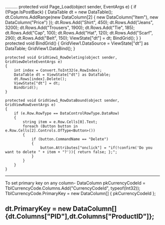 <form id="form1" runat="server">
    <div>
     <asp:GridView ID="GridView1" CssClass ="Grid" runat="server" OnRowDeleting="GridView1_RowDeleting"  AutoGenerateColumns = "false"  OnRowDataBound="GridView1_RowDataBound" >
        <Columns>
            <asp:BoundField DataField="Item" HeaderText="Item" />
            <asp:BoundField DataField="Price" HeaderText="Price" />
            <asp:CommandField ShowDeleteButton="True" ButtonType="Button" />
        </Columns>
    </asp:GridView>
    </div>
    </form>
..........
 protected void Page_Load(object sender, EventArgs e)
    {
        if (!Page.IsPostBack)
        {
            DataTable dt = new DataTable();
            dt.Columns.AddRange(new DataColumn[2] { new DataColumn("Item"), new DataColumn("Price") });
            dt.Rows.Add("Shirt", 450);
            dt.Rows.Add("Jeans", 3200);
            dt.Rows.Add("Trousers", 1900);
            dt.Rows.Add("Tie", 185);
            dt.Rows.Add("Cap", 100);
            dt.Rows.Add("Hat", 120);
            dt.Rows.Add("Scarf", 290);
            dt.Rows.Add("Belt", 150);
            ViewState["dt"] = dt;
            BindGrid();
        }
    }
    protected void BindGrid()
    {
        GridView1.DataSource = ViewState["dt"] as DataTable;
        GridView1.DataBind();
    }


    protected void GridView1_RowDeleting(object sender, GridViewDeleteEventArgs e)
    {
        int index = Convert.ToInt32(e.RowIndex);
        DataTable dt = ViewState["dt"] as DataTable;
        dt.Rows[index].Delete();
        ViewState["dt"] = dt;
        BindGrid();
    }

    protected void GridView1_RowDataBound(object sender, GridViewRowEventArgs e)
    {
        if (e.Row.RowType == DataControlRowType.DataRow)
        {
            string item = e.Row.Cells[0].Text;
            foreach (Button button in e.Row.Cells[2].Controls.OfType<Button>())
            {
                if (button.CommandName == "Delete")
                {
                    button.Attributes["onclick"] = "if(!confirm('Do you want to delete " + item + "?')){ return false; };";
                }
            }
        }
    }

----------------------------------------------------------
To set primary key on any column-
DataColumn pkCurrencyCodeId = TblCurrencyCode.Columns.Add("CurrencyCodeId", typeof(Int32));
TblCurrencyCode.PrimaryKey = new DataColumn[] { pkCurrencyCodeId };

dt.PrimaryKey = new DataColumn[] {dt.Columns["PID"],dt.Columns["ProductID"]};
------------------------------------------------------------